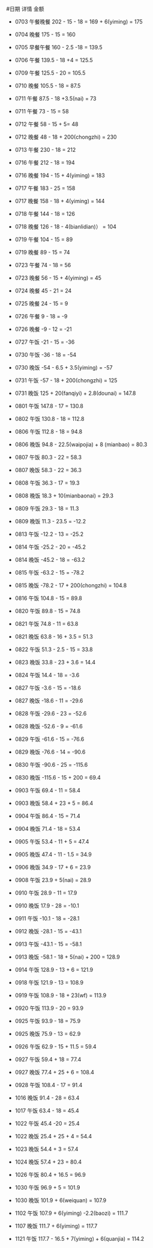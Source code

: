 #日期  详情   金额
- 0703 午餐晚餐 202 - 15 - 18 = 169 + 6(yiming) = 175
- 0704 晚餐     175 - 15 = 160
- 0705 早餐午餐 160 - 2.5 -18 = 139.5
- 0706 午餐     139.5 - 18 +4 = 125.5 
- 0709 午餐 125.5 - 20 = 105.5
- 0710 晚餐 105.5 - 18 = 87.5
- 0711 午餐 87.5 - 18 +3.5(nai) = 73
- 0711 午餐 73 - 15 = 58
- 0712 午餐 58 - 15 + 5= 48
- 0712 晚餐 48 - 18 + 200(chongzhi) = 230
- 0713 午餐 230 - 18 = 212
- 0716 午餐 212 - 18 = 194
- 0716 晚餐 194 - 15 + 4(yiming) = 183
- 0717 午餐 183 - 25 = 158
- 0717 晚餐 158 - 18 + 4(yiming) = 144
- 0718 午餐 144 - 18 = 126
- 0718 晚餐 126 - 18 - 4(bianlidian)） = 104
- 0719 午餐 104 - 15 = 89
- 0719 晚餐 89 - 15 = 74

- 0723 午餐 74 - 18 = 56
- 0723 晚餐 56 - 15 + 4(yiming) = 45
- 0724 晚餐 45 - 21 = 24
- 0725 晚餐 24 - 15 = 9
- 0726 午餐 9 - 18 = -9
- 0726 晚餐 -9 - 12 = -21
- 0727 午饭 -21 - 15 = -36

- 0730 午饭 -36 - 18 = -54 
- 0730 晚饭 -54 - 6.5 + 3.5(yiming) = -57
- 0731 午饭 -57 - 18 + 200(chongzhi) = 125
- 0731 晚饭 125 + 20(fanqiyi) + 2.8(dounai) = 147.8 
- 0801 午饭 147.8 - 17 = 130.8
- 0802 午饭 130.8 - 18 = 112.8  

- 0806 午饭 112.8 - 18 = 94.8 
- 0806 晚饭 94.8 - 22.5(waipojia) + 8 (mianbao) = 80.3
- 0807 午饭 80.3 - 22 = 58.3 
- 0807 晚饭 58.3 - 22 = 36.3
- 0808 午饭 36.3 - 17 = 19.3
- 0808 晚饭 18.3 + 10(mianbaonai) = 29.3
- 0809 午饭 29.3 - 18 = 11.3
- 0809 晚饭 11.3 - 23.5 = -12.2  

- 0813 午饭 -12.2 - 13 = -25.2
- 0814 午饭 -25.2 - 20 = -45.2
- 0814 晚饭 -45.2 - 18 = -63.2
- 0815 午饭 -63.2 - 15 = -78.2
- 0815 晚饭 -78.2 - 17 + 200(chongzhi) = 104.8 
- 0816 午饭 104.8 - 15 = 89.8

- 0820 午饭 89.8 - 15 = 74.8
- 0821 午饭 74.8 - 11 = 63.8
- 0821 晚饭 63.8 - 16 + 3.5 = 51.3 
- 0822 午饭 51.3 - 2.5 - 15 = 33.8
- 0823 晚饭 33.8 - 23 + 3.6 = 14.4
- 0824 午饭 14.4 - 18 = -3.6

- 0827 午饭 -3.6 - 15 = -18.6 
- 0827 晚饭 -18.6 - 11 = -29.6
- 0828 午饭 -29.6 - 23 = -52.6
- 0828 晚饭 -52.6 - 9 = -61.6
- 0829 午饭 -61.6 - 15 = -76.6
- 0829 晚饭 -76.6 - 14 = -90.6
- 0830 午饭 -90.6 - 25 = -115.6
- 0830 晚饭 -115.6 - 15 + 200 = 69.4

- 0903 午饭 69.4 - 11 = 58.4
- 0903 晚饭 58.4 + 23 + 5 = 86.4  
- 0904 午饭 86.4 - 15 = 71.4
- 0904 晚饭 71.4 - 18 = 53.4
- 0905 午饭 53.4 - 11 + 5 = 47.4 
- 0905 晚饭 47.4 - 11 - 1.5 = 34.9
- 0906 晚饭 34.9 - 17 + 6 = 23.9

- 0908 午饭 23.9 + 5(nai) = 28.9
- 0910 午饭 28.9 - 11 = 17.9 
- 0910 晚饭 17.9 - 28 = -10.1 
- 0911 午饭 -10.1 - 18 = -28.1
- 0912 晚饭 -28.1 - 15 = -43.1
- 0913 午饭 -43.1 - 15 = -58.1
- 0913 晚饭 -58.1 - 18 + 5(nai) + 200 = 128.9
- 0914 午饭 128.9 - 13 + 6 = 121.9

- 0918 午饭 121.9 - 13 = 108.9
- 0919 午饭 108.9 - 18 + 23(wf) = 113.9
- 0920 午饭 113.9 - 20 = 93.9

- 0925 午饭 93.9 - 18 = 75.9
- 0925 晚饭 75.9 - 13 = 62.9
- 0926 午饭 62.9 - 15 + 11.5 = 59.4
- 0927 午饭 59.4 + 18 = 77.4
- 0927 晚饭 77.4 + 25 + 6 = 108.4
- 0928 午饭 108.4 - 17 = 91.4

- 1016 晚饭 91.4 - 28 = 63.4
- 1017 午饭 63.4 - 18 = 45.4

- 1022 午饭 45.4 -20  = 25.4
- 1022 晚饭 25.4 + 25 + 4 = 54.4
- 1023 晚饭 54.4 + 3 = 57.4
- 1024 晚饭 57.4 + 23 = 80.4
- 1026 午饭 80.4 + 16.5 = 96.9
- 1030 午饭 96.9 + 5 = 101.9
- 1030 晚饭 101.9 + 6(weiquan) = 107.9
- 1102 午饭 107.9 + 6(yiming) -2.2(baozi) = 111.7  
- 1107 晚饭 111.7 + 6(yiming) = 117.7

- 1121 午饭 117.7 - 16.5 + 7(yiming) + 6(quanjia) = 114.2 

